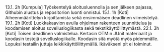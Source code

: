 13.1. 2h [Kumpula] Työskentelyä aloitusluennolla ja sen jälkeen pajassa, Githubin alustus ja repositorion luonti onnistui.
15.1. 1h [Koti] Aiheenmäärittelyn kirjoittamista sekä ensimmäisen deadlinen viimeistelyä.
19.1. 2h [Koti] Luokkakaavion avulla ohjelman rakenteen suunnittelua ja koodamisen aloitus sovelluslogiikasta
sekä tekstikäyttöliittymästä.
22.1. 3h [Koti] Toisen deadlinen valmistelua. Kertasin OTM:n JUnit materiaalit ja koodasin testejä sovelluslogiikalle.
Koodasin sitä myötä myös pidemmälle. Lopuksi testailin juttuja leikkikäyttöliittymällä. Ikäväkseni pit ei toiminut.
